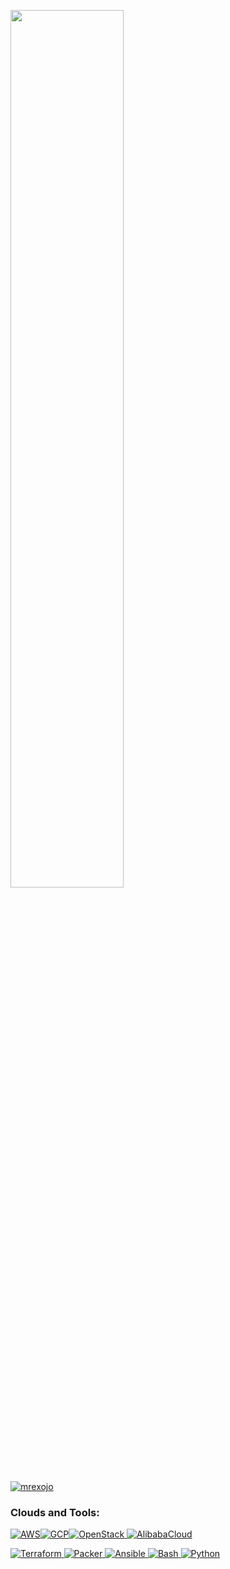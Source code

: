 <a href="https://mrexojo.com"><img src="https://raw.githubusercontent.com/mrexojo/website/main/mrexojo-b-w.png" width="60%" height="60%"></a>

<div align="left" inline>
<span align="left"> <a href="https://twitter.com/mrexojo" target="blank"><img src="https://img.shields.io/twitter/follow/mrexojo?logo=twitter&style=for-the-badge" alt="mrexojo" /></a> </span>
</div>

### Clouds and Tools:

<p align="left"><a href="https://aws.amazon.com" target="_blank"><img src="https://www.vectorlogo.zone/logos/amazon_aws/amazon_aws-ar21.svg" alt="AWS" /><a href="console.cloud.google.com" target="_blank"><img src="https://www.vectorlogo.zone/logos/google_cloud/google_cloud-ar21.svg" alt="GCP" /><a href="openstack.org" target="_blank"><img src="https://www.vectorlogo.zone/logos/openstack/openstack-ar21.svg" alt="OpenStack" /> <a href="https://alibabacloud.com" target="_blank"><img src="https://www.vectorlogo.zone/logos/alibabacloud/alibabacloud-ar21.svg" alt="AlibabaCloud" /> 

 <p align="left"><a href="https://terraform.io/" target="_blank"><img src="https://www.vectorlogo.zone/logos/terraformio/terraformio-icon.svg" alt="Terraform"/> </a> <a href="https://packer.io/" target="_blank"><img src="https://www.vectorlogo.zone/logos/packerio/packerio-icon.svg" alt="Packer"/> </a><a href="https://ansible.com/" target="_blank"><img src="https://www.vectorlogo.zone/logos/ansible/ansible-icon.svg" alt="Ansible"/> </a> <a href="https://www.gnu.org/software/bash/" target="_blank"><img src="https://www.vectorlogo.zone/logos/gnu_bash/gnu_bash-ar21.svg" alt="Bash" /> </a><a href="https://www.python.org" target="_blank"><img src="https://www.vectorlogo.zone/logos/python/python-horizontal.svg" alt="Python"/> </a>
